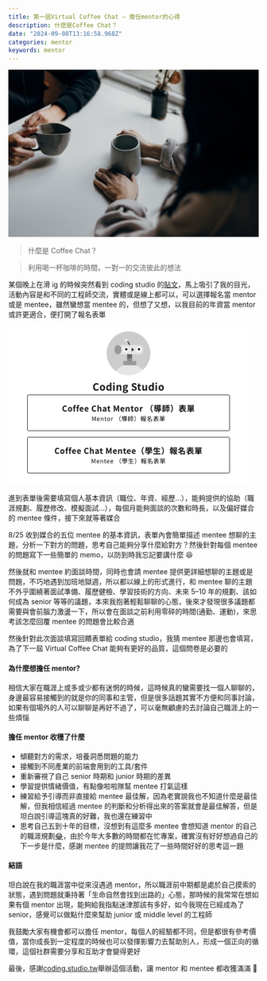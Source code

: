 ```yaml
---
title: 第一屆Virtual Coffee Chat — 擔任mentor的心得
description: 什麼是Coffee Chat？
date: "2024-09-08T13:16:58.968Z"
categories: mentor
keywords: mentor
---
```


![](/img/1__iZDZeP0__e3HWnK7ghU1QpQ.jpeg)

> 什麼是 Coffee Chat？

> 利用喝一杯咖啡的時間，一對一的交流彼此的想法

某個晚上在滑 ig 的時候突然看到 coding studio 的[貼文](https://www.instagram.com/p/C-Pwg3IyhkY/?img_index=1)，馬上吸引了我的目光，活動內容是和不同的工程師交流，實體或是線上都可以，可以選擇報名當 mentor 或是 mentee，雖然蠻想當 mentee 的，但想了又想，以我目前的年資當 mentor 或許更適合，便打開了報名表單

![](/img/1__ktjadKz56nqXF7wuOkcbSw.png)

進到表單後需要填寫個人基本資訊（職位、年資、經歷…），能夠提供的協助（職涯規劃、履歷修改、模擬面試…），每個月能夠面談的次數和時長，以及偏好媒合的 mentee 條件，接下來就等著媒合

8/25 收到媒合的五位 mentee 的基本資訊，表單內會簡單描述 mentee 想聊的主題，分析一下對方的問題，思考自己能夠分享什麼給對方？然後針對每個 mentee 的問題寫下一些簡單的 memo，以防到時我忘記要講什麼 😆

然後就和 mentee 約面談時間，同時也會請 mentee 提供更詳細想聊的主題或是問題，不巧地遇到加班地獄週，所以都以線上的形式進行，和 mentee 聊的主題不外乎圍繞著面試準備、履歷健檢、學習技術的方向、未來 5–10 年的規劃、該如何成為 senior 等等的議題，本來我抱著輕鬆聊聊的心態，後來才發現很多議題都需要與會前腦力激盪一下，所以會在面談之前利用零碎的時間(通勤、運動)，來思考該怎麼回覆 mentee 的問題會比較合適

然後針對此次面談填寫回饋表單給 coding studio，我猜 mentee 那邊也會填寫，為了下一屆 Virtual Coffee Chat 能夠有更好的品質，這個問卷是必要的

#### 為什麼想擔任 mentor?

相信大家在職涯上或多或少都有迷惘的時候，這時候真的蠻需要找一個人聊聊的，身邊最容易接觸到的就是你的同事和主管，但是很多話題其實不方便和同事討論，如果有個場外的人可以聊聊是再好不過了，可以毫無顧慮的去討論自己職涯上的一些煩惱

#### 擔任 mentor 收穫了什麼

- 傾聽對方的需求，培養洞悉問題的能力
- 接觸到不同產業的前端會用到的工具/套件
- 重新審視了自己 senior 時期和 junior 時期的差異
- 學習提供情緒價值，有點像啦啦隊幫 mentee 打氣這樣
- 練習給予引導而非直接給 mentee 最佳解，因為老實說我也不知道什麼是最佳解，但我相信經過 mentee 的判斷和分析得出來的答案就會是最佳解答，但是坦白說引導這塊真的好難，我也還在練習中
- 思考自己五到十年的目標，沒想到有這麼多 mentee 會想知道 mentor 的自己的職涯規劃[😂](https://emojipedia.org/face-with-tears-of-joy)，由於今年大多數的時間都在忙專案，確實沒有好好想過自己的下一步是什麼，感謝 mentee 的提問讓我花了一些時間好好的思考這一題

#### 結語

坦白說在我的職涯當中從來沒遇過 mentor，所以職涯前中期都是處於自己摸索的狀態，遇到問題就秉持著「生命自然會找到出路的」心態，那時候的我常常在想如果有個 mentor 出現，能夠給我指點迷津那該有多好，如今我現在已經成為了 senior，感覺可以做點什麼來幫助 junior 或 middle level 的工程師

我鼓勵大家有機會都可以擔任 mentor，每個人的經驗都不同，但是都很有參考價值，當你成長到一定程度的時候也可以發揮影響力去幫助別人，形成一個正向的循環，這個社群需要分享和互助才會變得更好

最後，感謝[coding.studio.tw](https://www.instagram.com/coding.studio.tw/)舉辦這個活動，讓 mentor 和 mentee 都收獲滿滿 👏

